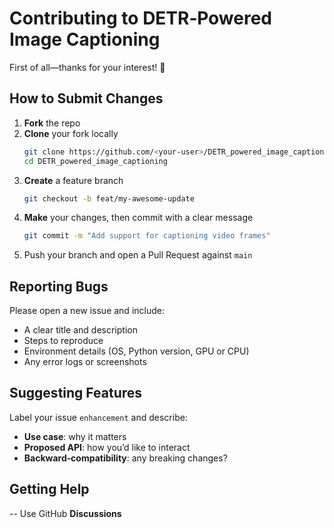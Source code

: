 # Contributing to DETR‑Powered Image Captioning

First of all—thanks for your interest! 🎉

## How to Submit Changes

1. **Fork** the repo  
2. **Clone** your fork locally  
   ```bash
   git clone https://github.com/<your‑user>/DETR_powered_image_captioning.git
   cd DETR_powered_image_captioning
3. **Create** a feature branch
   ```bash
   git checkout -b feat/my‑awesome‑update
4. **Make** your changes, then commit with a clear message
   ```bash
   git commit -m "Add support for captioning video frames"
5. Push your branch and open a Pull Request against `main`

## Reporting Bugs
Please open a new issue and include:
- A clear title and description
- Steps to reproduce
- Environment details (OS, Python version, GPU or CPU)
- Any error logs or screenshots

## Suggesting Features
Label your issue `enhancement` and describe:
- **Use case**: why it matters
- **Proposed API**: how you’d like to interact
- **Backward‑compatibility**: any breaking changes?

## Getting Help 
-- Use GitHub **Discussions** 
